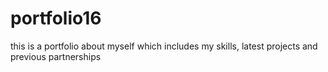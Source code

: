 # portfolio16
this is a portfolio about myself which includes my skills, latest projects and previous partnerships
